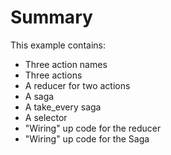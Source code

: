 # Summary
This example contains:
* Three action names
* Three actions
* A reducer for two actions
* A saga
* A take_every saga
* A selector
* "Wiring" up code for the reducer
* "Wiring" up code for the Saga